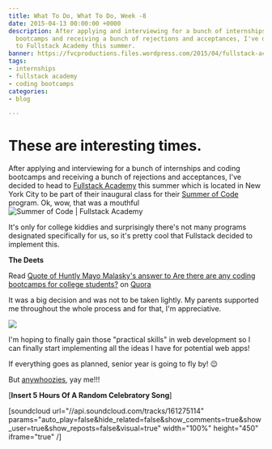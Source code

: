```yaml
---
title: What To Do, What To Do, Week -8
date: 2015-04-13 00:00:00 +0000
description: After applying and interviewing for a bunch of internships and coding
  bootcamps and receiving a bunch of rejections and acceptances, I've decided to head
  to Fullstack Academy this summer.
banner: https://fvcproductions.files.wordpress.com/2015/04/fullstack-academy-banner.jpg?w=1024&h=435&crop=1
tags:
- internships
- fullstack academy
- coding bootcamps
categories:
- blog

---
```

# These are interesting times.

After applying and interviewing for a bunch of internships and coding bootcamps and receiving a bunch of rejections and acceptances, I've decided to head to [Fullstack Academy](//fullstackacademy.com "Fullstack Academy") this summer which is located in New York City to be part of their inaugural class for their [Summer of Code](//www.fullstackacademy.com/summer-of-code "Fullstack Academy | Summer of Code") program. Ok, wow, that was a mouthful![![Summer of Code | Fullstack
Academy](//fvcproductions.files.wordpress.com/2015/04/summer-of-code-fullstack-academy.png)](//fvcproductions.files.wordpress.com/2015/04/summer-of-code-fullstack-academy.png)

It's only for college kiddies and surprisingly there's not many programs designated specifically for us, so it's pretty cool that Fullstack decided to implement this.

**The Deets**

Read [Quote of Huntly Mayo Malasky's answer to Are there are any coding bootcamps for college students?](//www.quora.com/Are-there-are-any-coding-bootcamps-for-college-students/answer/Huntly-Mayo-Malasky/quote/3466710) on [Quora](//www.quora.com)

It was a big decision and was not to be taken lightly. My parents supported me throughout the whole process and for that, I'm appreciative.

![](//www.quickmeme.com/img/6d/6dc5a6608cbb656374d791b68a7709f62dbb3e0f3742cf074b295dc8d8edc471.jpg)

I'm hoping to finally gain those "practical skills" in web development so I can finally start implementing all the ideas I have for potential web apps!

If everything goes as planned, senior year is going to fly by! :wink:

But [anywhoozies](//twitter.com/swooz1e "Swoozie"), yay me!!!

\[**Insert 5 Hours Of A Random Celebratory Song**\]

\[soundcloud url="//api.soundcloud.com/tracks/161275114" params="auto_play=false&hide_related=false&show_comments=true&show_user=true&show_reposts=false&visual=true" width="100%" height="450" iframe="true" /\]
